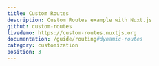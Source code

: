 ```yaml
---
title: Custom Routes
description: Custom Routes example with Nuxt.js
github: custom-routes
livedemo: https://custom-routes.nuxtjs.org
documentation: /guide/routing#dynamic-routes
category: customization
position: 3
---
```

